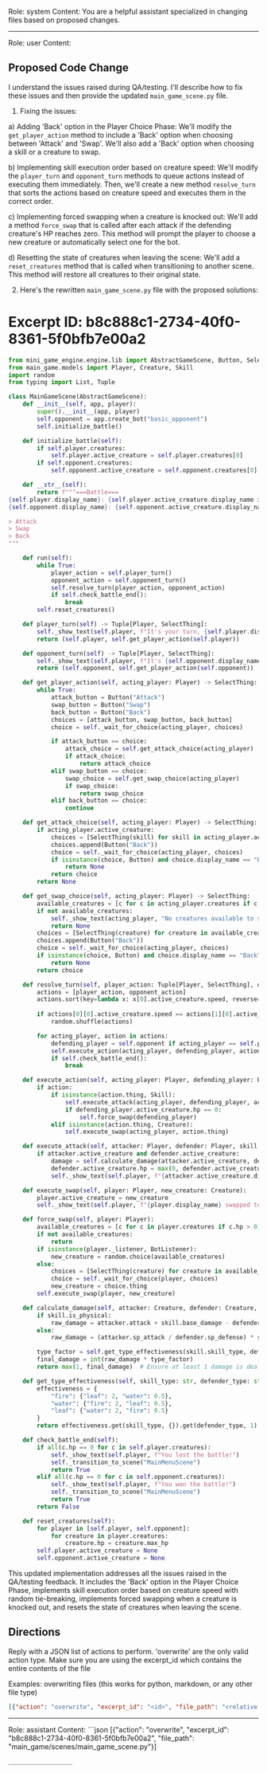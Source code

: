 Role: system
Content: You are a helpful assistant specialized in changing files based on proposed changes.
__________________
Role: user
Content: 
## Proposed Code Change
I understand the issues raised during QA/testing. I'll describe how to fix these issues and then provide the updated `main_game_scene.py` file.

1. Fixing the issues:

a) Adding 'Back' option in the Player Choice Phase:
   We'll modify the `get_player_action` method to include a 'Back' option when choosing between 'Attack' and 'Swap'. We'll also add a 'Back' option when choosing a skill or a creature to swap.

b) Implementing skill execution order based on creature speed:
   We'll modify the `player_turn` and `opponent_turn` methods to queue actions instead of executing them immediately. Then, we'll create a new method `resolve_turn` that sorts the actions based on creature speed and executes them in the correct order.

c) Implementing forced swapping when a creature is knocked out:
   We'll add a method `force_swap` that is called after each attack if the defending creature's HP reaches zero. This method will prompt the player to choose a new creature or automatically select one for the bot.

d) Resetting the state of creatures when leaving the scene:
   We'll add a `reset_creatures` method that is called when transitioning to another scene. This method will restore all creatures to their original state.

2. Here's the rewritten `main_game_scene.py` file with the proposed solutions:

# Excerpt ID: b8c888c1-2734-40f0-8361-5f0bfb7e00a2
```python main_game/scenes/main_game_scene.py
from mini_game_engine.engine.lib import AbstractGameScene, Button, SelectThing
from main_game.models import Player, Creature, Skill
import random
from typing import List, Tuple

class MainGameScene(AbstractGameScene):
    def __init__(self, app, player):
        super().__init__(app, player)
        self.opponent = app.create_bot("basic_opponent")
        self.initialize_battle()

    def initialize_battle(self):
        if self.player.creatures:
            self.player.active_creature = self.player.creatures[0]
        if self.opponent.creatures:
            self.opponent.active_creature = self.opponent.creatures[0]

    def __str__(self):
        return f"""===Battle===
{self.player.display_name}: {self.player.active_creature.display_name if self.player.active_creature else 'No active creature'} (HP: {self.player.active_creature.hp}/{self.player.active_creature.max_hp} if self.player.active_creature else 'N/A')
{self.opponent.display_name}: {self.opponent.active_creature.display_name if self.opponent.active_creature else 'No active creature'} (HP: {self.opponent.active_creature.hp}/{self.opponent.active_creature.max_hp} if self.opponent.active_creature else 'N/A')

> Attack
> Swap
> Back
"""

    def run(self):
        while True:
            player_action = self.player_turn()
            opponent_action = self.opponent_turn()
            self.resolve_turn(player_action, opponent_action)
            if self.check_battle_end():
                break
        self.reset_creatures()

    def player_turn(self) -> Tuple[Player, SelectThing]:
        self._show_text(self.player, f"It's your turn, {self.player.display_name}!")
        return (self.player, self.get_player_action(self.player))

    def opponent_turn(self) -> Tuple[Player, SelectThing]:
        self._show_text(self.player, f"It's {self.opponent.display_name}'s turn!")
        return (self.opponent, self.get_player_action(self.opponent))

    def get_player_action(self, acting_player: Player) -> SelectThing:
        while True:
            attack_button = Button("Attack")
            swap_button = Button("Swap")
            back_button = Button("Back")
            choices = [attack_button, swap_button, back_button]
            choice = self._wait_for_choice(acting_player, choices)

            if attack_button == choice:
                attack_choice = self.get_attack_choice(acting_player)
                if attack_choice:
                    return attack_choice
            elif swap_button == choice:
                swap_choice = self.get_swap_choice(acting_player)
                if swap_choice:
                    return swap_choice
            elif back_button == choice:
                continue

    def get_attack_choice(self, acting_player: Player) -> SelectThing:
        if acting_player.active_creature:
            choices = [SelectThing(skill) for skill in acting_player.active_creature.skills]
            choices.append(Button("Back"))
            choice = self._wait_for_choice(acting_player, choices)
            if isinstance(choice, Button) and choice.display_name == "Back":
                return None
            return choice
        return None

    def get_swap_choice(self, acting_player: Player) -> SelectThing:
        available_creatures = [c for c in acting_player.creatures if c != acting_player.active_creature and c.hp > 0]
        if not available_creatures:
            self._show_text(acting_player, "No creatures available to swap.")
            return None
        choices = [SelectThing(creature) for creature in available_creatures]
        choices.append(Button("Back"))
        choice = self._wait_for_choice(acting_player, choices)
        if isinstance(choice, Button) and choice.display_name == "Back":
            return None
        return choice

    def resolve_turn(self, player_action: Tuple[Player, SelectThing], opponent_action: Tuple[Player, SelectThing]):
        actions = [player_action, opponent_action]
        actions.sort(key=lambda x: x[0].active_creature.speed, reverse=True)
        
        if actions[0][0].active_creature.speed == actions[1][0].active_creature.speed:
            random.shuffle(actions)

        for acting_player, action in actions:
            defending_player = self.opponent if acting_player == self.player else self.player
            self.execute_action(acting_player, defending_player, action)
            if self.check_battle_end():
                break

    def execute_action(self, acting_player: Player, defending_player: Player, action: SelectThing):
        if action:
            if isinstance(action.thing, Skill):
                self.execute_attack(acting_player, defending_player, action.thing)
                if defending_player.active_creature.hp == 0:
                    self.force_swap(defending_player)
            elif isinstance(action.thing, Creature):
                self.execute_swap(acting_player, action.thing)

    def execute_attack(self, attacker: Player, defender: Player, skill: Skill):
        if attacker.active_creature and defender.active_creature:
            damage = self.calculate_damage(attacker.active_creature, defender.active_creature, skill)
            defender.active_creature.hp = max(0, defender.active_creature.hp - damage)
            self._show_text(self.player, f"{attacker.active_creature.display_name} used {skill.display_name} and dealt {damage} damage to {defender.active_creature.display_name}!")

    def execute_swap(self, player: Player, new_creature: Creature):
        player.active_creature = new_creature
        self._show_text(self.player, f"{player.display_name} swapped to {new_creature.display_name}!")

    def force_swap(self, player: Player):
        available_creatures = [c for c in player.creatures if c.hp > 0]
        if not available_creatures:
            return
        if isinstance(player._listener, BotListener):
            new_creature = random.choice(available_creatures)
        else:
            choices = [SelectThing(creature) for creature in available_creatures]
            choice = self._wait_for_choice(player, choices)
            new_creature = choice.thing
        self.execute_swap(player, new_creature)

    def calculate_damage(self, attacker: Creature, defender: Creature, skill: Skill):
        if skill.is_physical:
            raw_damage = attacker.attack + skill.base_damage - defender.defense
        else:
            raw_damage = (attacker.sp_attack / defender.sp_defense) * skill.base_damage

        type_factor = self.get_type_effectiveness(skill.skill_type, defender.creature_type)
        final_damage = int(raw_damage * type_factor)
        return max(1, final_damage)  # Ensure at least 1 damage is dealt

    def get_type_effectiveness(self, skill_type: str, defender_type: str):
        effectiveness = {
            "fire": {"leaf": 2, "water": 0.5},
            "water": {"fire": 2, "leaf": 0.5},
            "leaf": {"water": 2, "fire": 0.5}
        }
        return effectiveness.get(skill_type, {}).get(defender_type, 1)

    def check_battle_end(self):
        if all(c.hp == 0 for c in self.player.creatures):
            self._show_text(self.player, f"You lost the battle!")
            self._transition_to_scene("MainMenuScene")
            return True
        elif all(c.hp == 0 for c in self.opponent.creatures):
            self._show_text(self.player, f"You won the battle!")
            self._transition_to_scene("MainMenuScene")
            return True
        return False

    def reset_creatures(self):
        for player in [self.player, self.opponent]:
            for creature in player.creatures:
                creature.hp = creature.max_hp
        self.player.active_creature = None
        self.opponent.active_creature = None
```

This updated implementation addresses all the issues raised in the QA/testing feedback. It includes the 'Back' option in the Player Choice Phase, implements skill execution order based on creature speed with random tie-breaking, implements forced swapping when a creature is knocked out, and resets the state of creatures when leaving the scene.

## Directions
Reply with a JSON list of actions to perform. 'overwrite' are the only valid action type. 
Make sure you are using the excerpt_id which contains the entire contents of the file

Examples:
overwriting files (this works for python, markdown, or any other file type)
```json output_example1
[{"action": "overwrite", "excerpt_id": "<id>", "file_path": "<relative file path>"}]
```

__________________
Role: assistant
Content: ```json
[{"action": "overwrite", "excerpt_id": "b8c888c1-2734-40f0-8361-5f0bfb7e00a2", "file_path": "main_game/scenes/main_game_scene.py"}]
```
__________________
